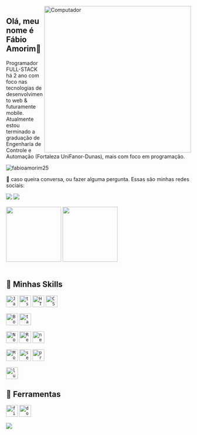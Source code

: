 <img src="https://raw.githubusercontent.com/MicaelliMedeiros/micaellimedeiros/master/image/computer-illustration.png" min-width="400px" max-width="400px" width="400px" align="right" alt="Computador">

## Olá, meu nome é <strong>Fábio Amorim</strong>🔭
Programador FULL-STACK há 2 ano com foco nas tecnologias de desenvolvimento web & futuramente mobile. Atualmente estou 
terminado a graduação de Engenharia de Controle e Automação (Fortaleza UniFanor-Dunas), mais com foco em programação.

<p align="left"><img src="https://komarev.com/ghpvc/?username=fabioamorim25&label=Profile%20views&color=0e75b6&style=flat" alt="fabioamorim25" /></p>

💬 caso queira conversa, ou fazer alguma pergunta. Essas são minhas redes sociais:
<div>
<a href="https://www.linkedin.com/in/f%C3%A1bio-amorim-4545011a1/" alt="Linkedin">
<img src="https://img.shields.io/badge/-Linkedin-0e76a8?style=flat-square&logo=Linkedin&logoColor=white&link=LINK-DO-SEU-LINKEDIN" /></a>
<a href="https://instagram.com/Fabioamorim20" alt="Instagram">
<img src="https://img.shields.io/badge/-Instagram-DF0174?style=flat-square&labelColor=DF0174&logo=instagram&logoColor=white&link=LINK-DO-SEU-INSTAGRAM"/></a>
</div>  


<br>
<div>
  <img height="150em" src="https://github-readme-stats.vercel.app/api?username=fabioamorim25&show_icons=true&theme=codeSTACKr"/>
  <img height="150em" src="https://github-readme-stats.vercel.app/api/top-langs/?username=fabioamorim25&layout=compact&langs_count=7&theme=codeSTACKr"/>
</div>

<br>

## 🚀 Minhas Skills

<code><img height="32" src="https://skillicons.dev/icons?i=javascript" alt="Javascript"/></code>
<code><img height="32" src="https://skillicons.dev/icons?i=ts" alt="ts"/></code>
<code><img height="32" src="https://skillicons.dev/icons?i=html" alt="HTML5"/></code>
<code><img height="32" src="https://skillicons.dev/icons?i=css" alt="CSS"/></code>

<code><img height="32" src="https://skillicons.dev/icons?i=bootstrap" alt="Bootstrap"/></code>
<code><img height="32" src="https://skillicons.dev/icons?i=tailwind" alt="tailwind"/></code>

<code><img height="32" src="https://skillicons.dev/icons?i=nodejs" alt="Nodejs"/></code>
<code><img height="32" src="https://skillicons.dev/icons?i=react" alt="React"/></code>
<code><img height="32" src="https://skillicons.dev/icons?i=nextjs" alt="nextjs"/></code>

<code><img height="32" src="https://skillicons.dev/icons?i=mongodb" alt="MongoDB"/></code>
<code><img height="32" src="https://skillicons.dev/icons?i=sequelize" alt="sequelize"/></code>
<code><img height="32" src="https://skillicons.dev/icons?i=prisma" alt="prisma"/></code>

<code><img height="32" src="https://skillicons.dev/icons?i=lua" alt="lua"/></code>

## 💼 Ferramentas

<code><img height="32" src="https://skillicons.dev/icons?i=figma" alt="figma"/></code>
<code><img height="32" src="https://skillicons.dev/icons?i=docker" alt="docker"/></code>

<div><img src="https://capsule-render.vercel.app/api?type=waving&color=gradient&height=65&section=footer"/></div>
